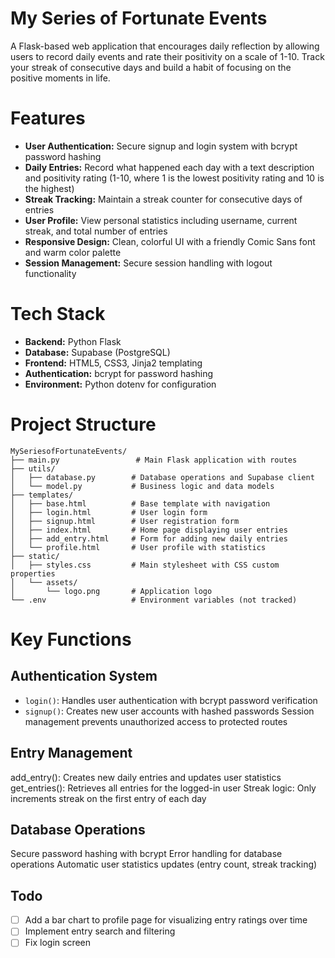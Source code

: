 # My Series of Fortunate Events
A Flask-based web application that encourages daily reflection by allowing users to record daily events and rate their positivity on a scale of 1-10. Track your streak of consecutive days and build a habit of focusing on the positive moments in life.

# Features
- **User Authentication:** Secure signup and login system with bcrypt password hashing
- **Daily Entries:** Record what happened each day with a text description and positivity rating (1-10, where 1 is the lowest positivity rating and 10 is the highest)
- **Streak Tracking:** Maintain a streak counter for consecutive days of entries
- **User Profile:** View personal statistics including username, current streak, and total number of entries
- **Responsive Design:** Clean, colorful UI with a friendly Comic Sans font and warm color palette
- **Session Management:** Secure session handling with logout functionality

# Tech Stack
- **Backend:** Python Flask
- **Database:** Supabase (PostgreSQL)
- **Frontend:** HTML5, CSS3, Jinja2 templating
- **Authentication:** bcrypt for password hashing
- **Environment:** Python dotenv for configuration


# Project Structure
```
MySeriesofFortunateEvents/
├── main.py                 # Main Flask application with routes
├── utils/
│   ├── database.py        # Database operations and Supabase client
│   └── model.py           # Business logic and data models
├── templates/
│   ├── base.html          # Base template with navigation
│   ├── login.html         # User login form
│   ├── signup.html        # User registration form
│   ├── index.html         # Home page displaying user entries
│   ├── add_entry.html     # Form for adding new daily entries
│   └── profile.html       # User profile with statistics
├── static/
│   ├── styles.css         # Main stylesheet with CSS custom properties
│   └── assets/
│       └── logo.png       # Application logo
└── .env                   # Environment variables (not tracked)
```

# Key Functions
## Authentication System

- `login()`: Handles user authentication with bcrypt password verification
- `signup()`: Creates new user accounts with hashed passwords
Session management prevents unauthorized access to protected routes

## Entry Management

add_entry(): Creates new daily entries and updates user statistics
get_entries(): Retrieves all entries for the logged-in user
Streak logic: Only increments streak on the first entry of each day

## Database Operations

Secure password hashing with bcrypt
Error handling for database operations
Automatic user statistics updates (entry count, streak tracking)

## Todo
- [ ] Add a bar chart to profile page for visualizing entry ratings over time
- [ ] Implement entry search and filtering
- [ ] Fix login screen
